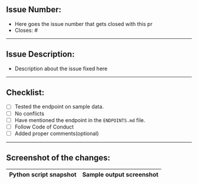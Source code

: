 ## Issue Number:
- Here goes the issue number that gets closed with this pr
- Closes: #
-----------------------------------------------------------
## Issue Description:
- Description about the issue fixed here
-----------------------------------------------------------
## Checklist:
- [ ] Tested the endpoint on sample data.
- [ ] No conflicts
- [ ] Have mentioned the endpoint in the `ENDPOINTS.md` file.
- [ ] Follow Code of Conduct
- [ ] Added proper comments(optional)
-----------------------------------------------------------
## Screenshot of the changes:
Python script snapshot | Sample output screenshot
--------|----------
